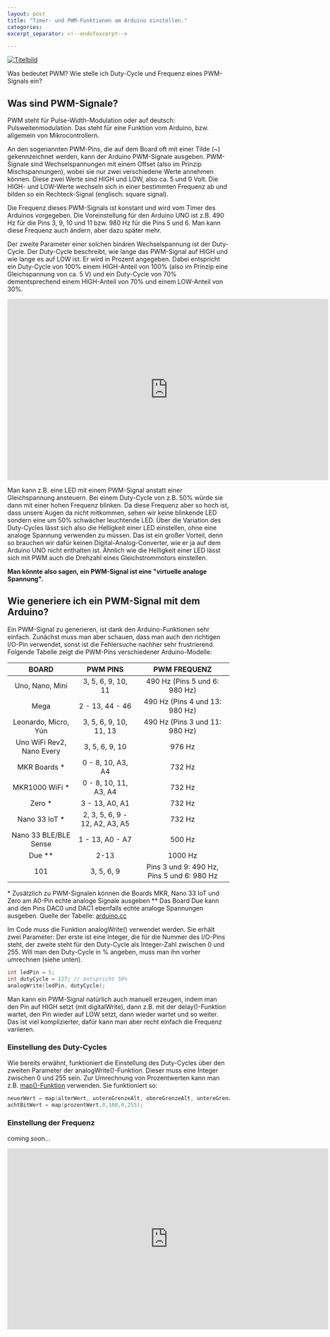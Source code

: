 ```yaml
---
layout: post
title: "Timer- und PWM-Funktionen am Arduino einstellen."
categories:
excerpt_separator: <!--endofexcerpt-->

---
```


[![Titelbild](../../../../robotic-tutorials/assets/media/tutorial_timer/preview_timer_white.png)](https://nikoro1904.github.io/robotic-tutorials/2020/10/11/tutorial_timer.html)

<!--endofexcerpt-->

Was bedeutet PWM? Wie stelle ich Duty-Cycle und Frequenz eines PWM-Signals ein?

## Was sind PWM-Signale?

PWM steht für Pulse-Width-Modulation oder auf deutsch: Pulsweitenmodulation. Das steht für eine Funktion vom Arduino, bzw. allgemein von Mikrocontrollern. 

An den sogenannten PWM-Pins, die auf dem Board oft mit einer Tilde (~) gekennzeichnet werden, kann der Arduino PWM-Signale ausgeben. PWM-Signale sind Wechselspannungen mit einem Offset (also im Prinzip Mischspannungen), wobei sie nur zwei verschiedene Werte annehmen können. Diese zwei Werte sind HIGH und LOW, also ca. 5 und 0 Volt. Die HIGH- und LOW-Werte wechseln sich in einer bestimmten Frequenz ab und bilden so ein Rechteck-Signal (englisch: square signal).

Die Frequenz dieses PWM-Signals ist konstant und wird vom Timer des Arduinos vorgegeben. Die Voreinstellung für den Arduino UNO ist z.B. 490 Hz für die Pins  3, 9, 10 und 11 bzw. 980 Hz für die Pins 5 und 6. Man kann diese Frequenz auch ändern, aber dazu später mehr.

Der zweite Parameter einer solchen binären Wechselspannung ist der Duty-Cycle. Der Duty-Cycle beschreibt, wie lange das PWM-Signal auf HIGH und wie lange es auf LOW ist. Er wird in Prozent angegeben. Dabei entspricht ein Duty-Cycle von 100% einem HIGH-Anteil von 100% (also im Prinzip eine Gleichspannung von ca. 5 V) und ein Duty-Cycle von 70% dementsprechend einem HIGH-Anteil von 70% und einem LOW-Anteil von 30%.

<iframe width="728" height="410" src="https://www.youtube.com/embed/lj4yvjqSDcM" frameborder="0" allow="accelerometer; autoplay; clipboard-write; encrypted-media; gyroscope; picture-in-picture" allowfullscreen></iframe>

Man kann z.B. eine LED mit einem PWM-Signal anstatt einer Gleichspannung ansteuern. Bei einem Duty-Cycle von z.B. 50% würde sie dann mit einer hohen Frequenz blinken. Da diese Frequenz aber so hoch ist, dass unsere Augen da nicht mitkommen, sehen wir keine blinkende LED sondern eine um 50% schwächer leuchtende LED. Über die Variation des Duty-Cycles lässt sich also die Helligkeit einer LED einstellen, ohne eine analoge Spannung verwenden zu müssen. Das ist ein großer Vorteil, denn so brauchen wir dafür keinen Digital-Analog-Converter, wie er ja auf dem Arduino UNO nicht enthalten ist. Ähnlich wie die Helligkeit einer LED lässt sich mit PWM auch die Drehzahl eines Gleichstrommotors einstellen.

**Man könnte also sagen, ein PWM-Signal ist eine "virtuelle analoge Spannung".**

## Wie generiere ich ein PWM-Signal mit dem Arduino?

Ein PWM-Signal zu generieren, ist dank den Arduino-Funktionen sehr einfach. Zunächst muss man aber schauen, dass man auch den richtigen I/O-Pin verwendet, sonst ist die Fehlersuche nachher sehr frustrierend. Folgende Tabelle zeigt die PWM-Pins verschiedener Arduino-Modelle:

| BOARD                     | PWM PINS                       | PWM FREQUENZ                               |
|:-------------------------:|:------------------------------:|:------------------------------------------:|
| Uno, Nano, Mini           | 3, 5, 6, 9, 10, 11             | 490 Hz (Pins 5 und 6: 980 Hz)              |
| Mega                      | 2 - 13, 44 - 46                | 490 Hz (Pins 4 und 13: 980 Hz)             |
| Leonardo, Micro, Yún      | 3, 5, 6, 9, 10, 11, 13         | 490 Hz (Pins 3 und 11: 980 Hz)             |
| Uno WiFi Rev2, Nano Every | 3, 5, 6, 9, 10                 | 976 Hz                                     |
| MKR Boards *              | 0 - 8, 10, A3, A4              | 732 Hz                                     |
| MKR1000 WiFi *            | 0 - 8, 10, 11, A3, A4          | 732 Hz                                     |
| Zero *                    | 3 - 13, A0, A1                 | 732 Hz                                     |
| Nano 33 IoT *             | 2, 3, 5, 6, 9 - 12, A2, A3, A5 | 732 Hz                                     |
| Nano 33 BLE/BLE Sense     | 1 - 13, A0 - A7                | 500 Hz                                     |
| Due **                    | 2-13                           | 1000 Hz                                    |
| 101                       | 3, 5, 6, 9                     | Pins 3 und 9: 490 Hz, Pins 5 und 6: 980 Hz |

\* Zusätzlich zu PWM-Signalen können die Boards MKR, Nano 33 IoT und Zero am A0-Pin echte analoge Signale ausgeben
\*\* Das Board Due kann and den Pins DAC0 und DAC1 ebenfalls echte analoge Spannungen ausgeben.
Quelle der Tabelle: [arduino.cc](https://www.arduino.cc/reference/en/language/functions/analog-io/analogwrite/) 

Im Code muss die Funktion analogWrite() verwendet werden. Sie erhält zwei Parameter: Der erste ist eine Integer, die für die Nummer des I/O-Pins steht, der zweite steht für den Duty-Cycle als Integer-Zahl zwischen 0 und 255. Will man den Duty-Cycle in % angeben, muss man ihn vorher umrechnen (siehe unten).

```c++
int ledPin = 5;
int dutyCycle = 127; // entspricht 50%
analogWrite(ledPin, dutyCycle);
```

Man kann ein PWM-Signal natürlich auch manuell erzeugen, indem man den Pin auf HIGH setzt (mit digitalWrite), dann z.B. mit der delay()-Funktion wartet, den Pin wieder auf LOW setzt, dann wieder wartet und so weiter. Das ist viel komplizierter, dafür kann man aber recht einfach die Frequenz variieren.

### Einstellung des Duty-Cycles

Wie bereits erwähnt, funktioniert die Einstellung des Duty-Cycles über den zweiten Parameter der analogWrite()-Funktion. Dieser muss eine Integer zwischen 0 und 255 sein. Zur Umrechnung von Prozentwerten kann man z.B. [map()-Funktion](https://www.arduino.cc/reference/en/language/functions/math/map/)  verwenden. Sie funktioniert so:

```c++
neuerWert = map(alterWert, untereGrenzeAlt, obereGrenzeAlt, untereGrenzeNeu, obereGrenzeNeu, alterWert);
achtBitWert = map(prozentWert,0,100,0,255);
```

### Einstellung der Frequenz

coming soon...

<iframe width="728" height="410" src="https://www.youtube.com/embed/HfIPJ1FykdQ" frameborder="0" allow="accelerometer; autoplay; clipboard-write; encrypted-media; gyroscope; picture-in-picture" allowfullscreen></iframe>
